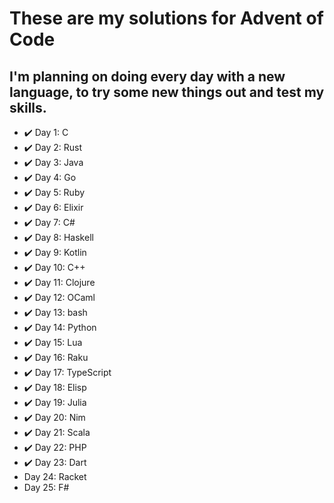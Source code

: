 # These are my solutions for Advent of Code

## I'm planning on doing every day with a new language, to try some new things out and test my skills.

* ✔️ Day 1: C
* ✔️ Day 2: Rust
* ✔️ Day 3: Java
* ✔️ Day 4: Go
* ✔️ Day 5: Ruby
* ✔️ Day 6: Elixir
* ✔️ Day 7: C#
* ✔️ Day 8: Haskell
* ✔️ Day 9: Kotlin
* ✔️ Day 10: C++
* ✔️ Day 11: Clojure
* ✔️ Day 12: OCaml
* ✔️ Day 13: bash
* ✔️ Day 14: Python
* ✔️ Day 15: Lua
* ✔️ Day 16: Raku
* ✔️ Day 17: TypeScript
* ✔️ Day 18: Elisp
* ✔️ Day 19: Julia
* ✔️ Day 20: Nim
* ✔️ Day 21: Scala
* ✔️ Day 22: PHP
* ✔️ Day 23: Dart
* Day 24: Racket
* Day 25: F#
